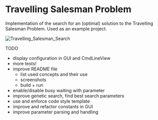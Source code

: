 # Travelling Salesman Problem

Implementation of the search for an (optimal) solution to the Travelling Salesman Problem. Used as an example project.

![Travelling_Salesman_Search](https://user-images.githubusercontent.com/104705788/172116249-5566f2c7-642e-4cfc-bb3a-963551786143.png)


TODO
- display configuration in GUI and CmdLineView
- more tests!
- improve README file
  - list used concepts and their use
  - screenshots
  - build + run
- enable/disable busy waiting with parameter
- improve genetic search, find best search parameters
- use and enforce code style template
- improve and refactor constants in GUI
- improve parameter parsing and handling

